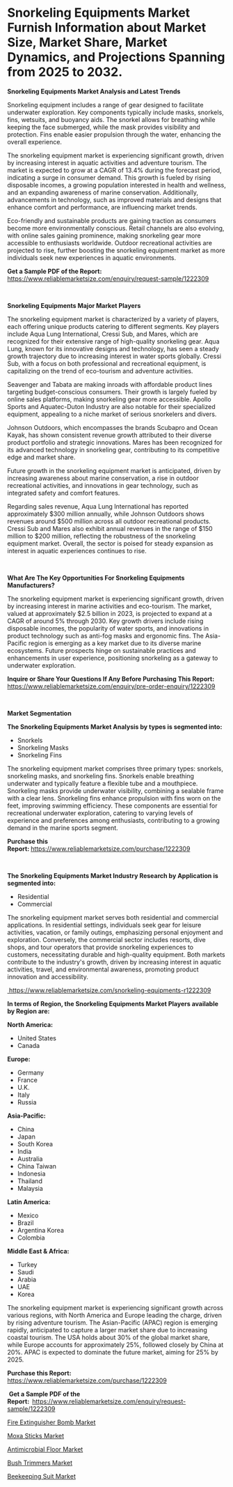 <p><h1>Snorkeling Equipments Market Furnish Information about Market Size, Market Share, Market Dynamics, and Projections Spanning from 2025 to 2032.</h1></p><p><strong>Snorkeling Equipments Market Analysis and Latest Trends</strong></p>
<p><p>Snorkeling equipment includes a range of gear designed to facilitate underwater exploration. Key components typically include masks, snorkels, fins, wetsuits, and buoyancy aids. The snorkel allows for breathing while keeping the face submerged, while the mask provides visibility and protection. Fins enable easier propulsion through the water, enhancing the overall experience.</p><p>The snorkeling equipment market is experiencing significant growth, driven by increasing interest in aquatic activities and adventure tourism. The market is expected to grow at a CAGR of 13.4% during the forecast period, indicating a surge in consumer demand. This growth is fueled by rising disposable incomes, a growing population interested in health and wellness, and an expanding awareness of marine conservation. Additionally, advancements in technology, such as improved materials and designs that enhance comfort and performance, are influencing market trends.</p><p>Eco-friendly and sustainable products are gaining traction as consumers become more environmentally conscious. Retail channels are also evolving, with online sales gaining prominence, making snorkeling gear more accessible to enthusiasts worldwide. Outdoor recreational activities are projected to rise, further boosting the snorkeling equipment market as more individuals seek new experiences in aquatic environments.</p></p>
<p><strong>Get a Sample PDF of the Report:&nbsp;</strong> <a href="https://www.reliablemarketsize.com/enquiry/request-sample/1222309?utm_campaign=1895&utm_medium=2&utm_source=Github&utm_content=ia&utm_term=04042025&utm_id=snorkeling-equipments">https://www.reliablemarketsize.com/enquiry/request-sample/1222309</a></p>
<p>&nbsp;</p>
<p><strong>Snorkeling Equipments Major Market Players</strong></p>
<p><p>The snorkeling equipment market is characterized by a variety of players, each offering unique products catering to different segments. Key players include Aqua Lung International, Cressi Sub, and Mares, which are recognized for their extensive range of high-quality snorkeling gear. Aqua Lung, known for its innovative designs and technology, has seen a steady growth trajectory due to increasing interest in water sports globally. Cressi Sub, with a focus on both professional and recreational equipment, is capitalizing on the trend of eco-tourism and adventure activities.</p><p>Seavenger and Tabata are making inroads with affordable product lines targeting budget-conscious consumers. Their growth is largely fueled by online sales platforms, making snorkeling gear more accessible. Apollo Sports and Aquatec-Duton Industry are also notable for their specialized equipment, appealing to a niche market of serious snorkelers and divers.</p><p>Johnson Outdoors, which encompasses the brands Scubapro and Ocean Kayak, has shown consistent revenue growth attributed to their diverse product portfolio and strategic innovations. Mares has been recognized for its advanced technology in snorkeling gear, contributing to its competitive edge and market share.</p><p>Future growth in the snorkeling equipment market is anticipated, driven by increasing awareness about marine conservation, a rise in outdoor recreational activities, and innovations in gear technology, such as integrated safety and comfort features.</p><p>Regarding sales revenue, Aqua Lung International has reported approximately $300 million annually, while Johnson Outdoors shows revenues around $500 million across all outdoor recreational products. Cressi Sub and Mares also exhibit annual revenues in the range of $150 million to $200 million, reflecting the robustness of the snorkeling equipment market. Overall, the sector is poised for steady expansion as interest in aquatic experiences continues to rise.</p></p>
<p>&nbsp;</p>
<p><strong>What Are The Key Opportunities For Snorkeling Equipments Manufacturers?</strong></p>
<p><p>The snorkeling equipment market is experiencing significant growth, driven by increasing interest in marine activities and eco-tourism. The market, valued at approximately $2.5 billion in 2023, is projected to expand at a CAGR of around 5% through 2030. Key growth drivers include rising disposable incomes, the popularity of water sports, and innovations in product technology such as anti-fog masks and ergonomic fins. The Asia-Pacific region is emerging as a key market due to its diverse marine ecosystems. Future prospects hinge on sustainable practices and enhancements in user experience, positioning snorkeling as a gateway to underwater exploration.</p></p>
<p><strong>Inquire or Share Your Questions If Any Before Purchasing This Report:</strong> <a href="https://www.reliablemarketsize.com/enquiry/pre-order-enquiry/1222309?utm_campaign=1895&utm_medium=2&utm_source=Github&utm_content=ia&utm_term=04042025&utm_id=snorkeling-equipments">https://www.reliablemarketsize.com/enquiry/pre-order-enquiry/1222309</a></p>
<p>&nbsp;</p>
<p><strong>Market Segmentation</strong></p>
<p><strong>The Snorkeling Equipments Market Analysis by types is segmented into:</strong></p>
<p><ul><li>Snorkels</li><li>Snorkeling Masks</li><li>Snorkeling Fins</li></ul></p>
<p><p>The snorkeling equipment market comprises three primary types: snorkels, snorkeling masks, and snorkeling fins. Snorkels enable breathing underwater and typically feature a flexible tube and a mouthpiece. Snorkeling masks provide underwater visibility, combining a sealable frame with a clear lens. Snorkeling fins enhance propulsion with fins worn on the feet, improving swimming efficiency. These components are essential for recreational underwater exploration, catering to varying levels of experience and preferences among enthusiasts, contributing to a growing demand in the marine sports segment.</p></p>
<p><strong>Purchase this Report:&nbsp;</strong><a href="https://www.reliablemarketsize.com/purchase/1222309?utm_campaign=1895&utm_medium=2&utm_source=Github&utm_content=ia&utm_term=04042025&utm_id=snorkeling-equipments">https://www.reliablemarketsize.com/purchase/1222309</a></p>
<p>&nbsp;</p>
<p><strong>The Snorkeling Equipments Market Industry Research by Application is segmented into:</strong></p>
<p><ul><li>Residential</li><li>Commercial</li></ul></p>
<p><p>The snorkeling equipment market serves both residential and commercial applications. In residential settings, individuals seek gear for leisure activities, vacation, or family outings, emphasizing personal enjoyment and exploration. Conversely, the commercial sector includes resorts, dive shops, and tour operators that provide snorkeling experiences to customers, necessitating durable and high-quality equipment. Both markets contribute to the industry's growth, driven by increasing interest in aquatic activities, travel, and environmental awareness, promoting product innovation and accessibility.</p></p>
<p><a href="https://www.reliablemarketsize.com/snorkeling-equipments-r1222309?utm_campaign=1895&utm_medium=2&utm_source=Github&utm_content=ia&utm_term=04042025&utm_id=snorkeling-equipments">&nbsp;https://www.reliablemarketsize.com/snorkeling-equipments-r1222309</a></p>
<p><strong>In terms of Region, the Snorkeling Equipments Market Players available by Region are:</strong></p>
<p>
    <p> <strong> North America: </strong>
        <ul>
            <li>United States</li>
            <li>Canada</li>
        </ul>
        </p> 
    <p> <strong> Europe: </strong>
        <ul>
            <li>Germany</li>
            <li>France</li>
            <li>U.K.</li>
            <li>Italy</li>
            <li>Russia</li>
        </ul>
        </p> 
    <p> <strong> Asia-Pacific: </strong>
        <ul>
            <li>China</li>
            <li>Japan</li>
            <li>South Korea</li>
            <li>India</li>
            <li>Australia</li>
            <li>China Taiwan</li>
            <li>Indonesia</li>
            <li>Thailand</li>
            <li>Malaysia</li>
        </ul>
        </p> 
    <p> <strong> Latin America: </strong>
        <ul>
            <li>Mexico</li>
            <li>Brazil</li>
            <li>Argentina Korea</li>
            <li>Colombia</li>
        </ul>
        </p> 
    <p> <strong> Middle East & Africa: </strong>
        <ul>
            <li>Turkey</li>
            <li>Saudi</li>
            <li>Arabia</li>
            <li>UAE</li>
            <li>Korea</li>
        </ul>
    </p>
    </p>
<p><p>The snorkeling equipment market is experiencing significant growth across various regions, with North America and Europe leading the charge, driven by rising adventure tourism. The Asian-Pacific (APAC) region is emerging rapidly, anticipated to capture a larger market share due to increasing coastal tourism. The USA holds about 30% of the global market share, while Europe accounts for approximately 25%, followed closely by China at 20%. APAC is expected to dominate the future market, aiming for 25% by 2025.</p></p>
<p><strong>Purchase this Report: </strong><a href="https://www.reliablemarketsize.com/purchase/1222309?utm_campaign=1895&utm_medium=2&utm_source=Github&utm_content=ia&utm_term=04042025&utm_id=snorkeling-equipments">https://www.reliablemarketsize.com/purchase/1222309</a></p>
<p>&nbsp;<strong>Get a Sample PDF of the Report:&nbsp;&nbsp;</strong><a href="https://www.reliablemarketsize.com/enquiry/request-sample/1222309?utm_campaign=1895&utm_medium=2&utm_source=Github&utm_content=ia&utm_term=04042025&utm_id=snorkeling-equipments">https://www.reliablemarketsize.com/enquiry/request-sample/1222309</a></p>
<p><strong></strong></p>
<p><p><a href="https://github.com/salkidtodo/Market-Research-Report-List-1/blob/main/fire-extinguisher-bomb-market.md?utm_campaign=1895&utm_medium=2&utm_source=Github&utm_content=ia&utm_term=04042025&utm_id=snorkeling-equipments">Fire Extinguisher Bomb Market</a></p><p><a href="https://github.com/floengsubb/Market-Research-Report-List-1/blob/main/moxa-sticks-market.md?utm_campaign=1895&utm_medium=2&utm_source=Github&utm_content=ia&utm_term=04042025&utm_id=snorkeling-equipments">Moxa Sticks Market</a></p><p><a href="https://github.com/oduorsarath9/Market-Research-Report-List-1/blob/main/antimicrobial-floor-market.md?utm_campaign=1895&utm_medium=2&utm_source=Github&utm_content=ia&utm_term=04042025&utm_id=snorkeling-equipments">Antimicrobial Floor Market</a></p><p><a href="https://github.com/ildyduedu/Market-Research-Report-List-1/blob/main/bush-trimmers-market.md?utm_campaign=1895&utm_medium=2&utm_source=Github&utm_content=ia&utm_term=04042025&utm_id=snorkeling-equipments">Bush Trimmers Market</a></p><p><a href="https://github.com/eleussabra/Market-Research-Report-List-1/blob/main/beekeeping-suit-market.md?utm_campaign=1895&utm_medium=2&utm_source=Github&utm_content=ia&utm_term=04042025&utm_id=snorkeling-equipments">Beekeeping Suit Market</a></p></p>